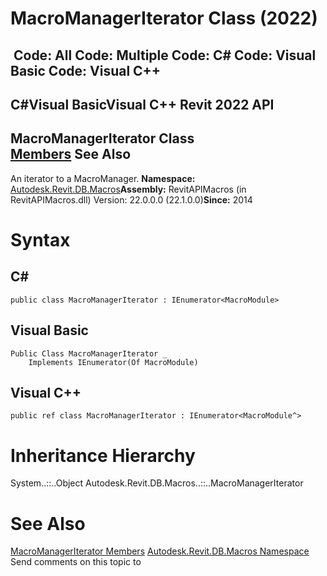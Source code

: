 # MacroManagerIterator Class (2022)

﻿
 Code: All Code: Multiple Code: C# Code: Visual Basic Code: Visual C++   
---  
C#Visual BasicVisual C++
Revit 2022 API  
---  
MacroManagerIterator Class  
[Members](86a869f9-f787-0998-e1c2-2e681c904de0.md "MacroManagerIterator Members") See Also  
---  
An iterator to a MacroManager. 
**Namespace:** [Autodesk.Revit.DB.Macros](8b8f9876-f4c2-abff-fc5b-79e337d84e01.md "Autodesk.Revit.DB.Macros Namespace")**Assembly:** RevitAPIMacros (in RevitAPIMacros.dll) Version: 22.0.0.0 (22.1.0.0)**Since:** 2014 
# Syntax
C#  
---  
```text
public class MacroManagerIterator : IEnumerator<MacroModule>
```
  
Visual Basic  
---  
```text
Public Class MacroManagerIterator _
	Implements IEnumerator(Of MacroModule)
```
  
Visual C++  
---  
```text
public ref class MacroManagerIterator : IEnumerator<MacroModule^>
```
  
# Inheritance Hierarchy
System..::..Object Autodesk.Revit.DB.Macros..::..MacroManagerIterator
# See Also
[MacroManagerIterator Members](86a869f9-f787-0998-e1c2-2e681c904de0.md "MacroManagerIterator Members")
[Autodesk.Revit.DB.Macros Namespace](8b8f9876-f4c2-abff-fc5b-79e337d84e01.md "Autodesk.Revit.DB.Macros Namespace")
Send comments on this topic to 